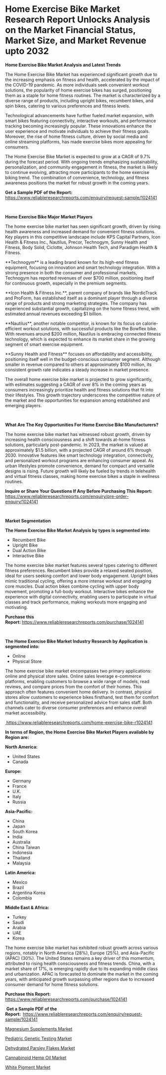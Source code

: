 <p><h1>Home Exercise Bike Market Research Report Unlocks Analysis on the Market Financial Status, Market Size, and Market Revenue upto 2032</h1></p><p><strong>Home Exercise Bike Market Analysis and Latest Trends</strong></p>
<p><p>The Home Exercise Bike Market has experienced significant growth due to the increasing emphasis on fitness and health, accelerated by the impact of the COVID-19 pandemic. As more individuals seek convenient workout solutions, the popularity of home exercise bikes has surged, positioning them as a staple for home fitness routines. The market is characterized by a diverse range of products, including upright bikes, recumbent bikes, and spin bikes, catering to various preferences and fitness levels.</p><p>Technological advancements have further fueled market expansion, with smart bikes featuring connectivity, interactive workouts, and performance tracking becoming increasingly popular. These innovations enhance the user experience and motivate individuals to achieve their fitness goals. Moreover, the rise of home fitness culture, driven by social media and online streaming platforms, has made exercise bikes more appealing for consumers.</p><p>The Home Exercise Bike Market is expected to grow at a CAGR of 9.7% during the forecast period. With ongoing trends emphasizing sustainability, personalization, and community engagement in fitness, the market is likely to continue evolving, attracting more participants to the home exercise biking trend. The combination of convenience, technology, and fitness awareness positions the market for robust growth in the coming years.</p></p>
<p><strong>Get a Sample PDF of the Report:&nbsp;</strong> <a href="https://www.reliableresearchreports.com/enquiry/request-sample/1024141?utm_campaign=9&utm_medium=2&utm_source=Github&utm_content=ia&utm_term=06032025&utm_id=home-exercise-bike">https://www.reliableresearchreports.com/enquiry/request-sample/1024141</a></p>
<p>&nbsp;</p>
<p><strong>Home Exercise Bike Major Market Players</strong></p>
<p><p>The home exercise bike market has seen significant growth, driven by rising health awareness and increased demand for convenient fitness solutions. Key players in this competitive landscape include KPS Capital Partners, Icon Health & Fitness Inc., Nautilus, Precor, Technogym, Sunny Health and Fitness, Body Solid, Ciclotte, Johnson Health Tech, and Paradigm Health & Fitness.</p><p>**Technogym** is a leading brand known for its high-end fitness equipment, focusing on innovation and smart technology integration. With a strong presence in both the consumer and professional markets, Technogym has reported revenues of over $700 million, positioning itself for continuous growth, especially in the premium segments.</p><p>**Icon Health & Fitness Inc.**, parent company of brands like NordicTrack and ProForm, has established itself as a dominant player through a diverse range of products and strong marketing strategies. The company has experienced substantial growth, capitalizing on the home fitness trend, with estimated annual revenues exceeding $1 billion.</p><p>**Nautilus**, another notable competitor, is known for its focus on calorie-efficient workout solutions, with successful products like the Bowflex bike. With revenues around $200 million, Nautilus is embracing connected fitness technology, which is expected to enhance its market share in the growing segment of smart exercise equipment.</p><p>**Sunny Health and Fitness** focuses on affordability and accessibility, positioning itself well in the budget-conscious consumer segment. Although smaller in revenue compared to others at approximately $100 million, its consistent growth rate indicates a steady increase in market presence.</p><p>The overall home exercise bike market is projected to grow significantly, with estimates suggesting a CAGR of over 8% in the coming years as consumers increasingly prioritize health and fitness solutions that fit into their lifestyles. This growth trajectory underscores the competitive nature of the market and the opportunities for expansion among established and emerging players.</p></p>
<p>&nbsp;</p>
<p><strong>What Are The Key Opportunities For Home Exercise Bike Manufacturers?</strong></p>
<p><p>The home exercise bike market has witnessed robust growth, driven by increasing health consciousness and a shift towards at-home fitness solutions, particularly post-pandemic. In 2023, the market is valued at approximately $1.5 billion, with a projected CAGR of around 6% through 2030. Innovative features like smart technology integration, connectivity, and personalized workout programs are enhancing consumer appeal. As urban lifestyles promote convenience, demand for compact and versatile designs is rising. Future growth will likely be fueled by trends in telehealth and virtual fitness classes, making home exercise bikes a staple in wellness routines.</p></p>
<p><strong>Inquire or Share Your Questions If Any Before Purchasing This Report:</strong> <a href="https://www.reliableresearchreports.com/enquiry/pre-order-enquiry/1024141?utm_campaign=9&utm_medium=2&utm_source=Github&utm_content=ia&utm_term=06032025&utm_id=home-exercise-bike">https://www.reliableresearchreports.com/enquiry/pre-order-enquiry/1024141</a></p>
<p>&nbsp;</p>
<p><strong>Market Segmentation</strong></p>
<p><strong>The Home Exercise Bike Market Analysis by types is segmented into:</strong></p>
<p><ul><li>Recumbent Bike</li><li>Upright Bike</li><li>Dual Action Bike</li><li>Interactive Bike</li></ul></p>
<p><p>The home exercise bike market features several types catering to different fitness preferences. Recumbent bikes provide a relaxed seated position, ideal for users seeking comfort and lower body engagement. Upright bikes mimic traditional cycling, offering a more intense workout and engaging core muscles. Dual action bikes combine cycling with upper body movement, promoting a full-body workout. Interactive bikes enhance the experience with digital connectivity, enabling users to participate in virtual classes and track performance, making workouts more engaging and motivating.</p></p>
<p><strong>Purchase this Report:&nbsp;</strong><a href="https://www.reliableresearchreports.com/purchase/1024141?utm_campaign=9&utm_medium=2&utm_source=Github&utm_content=ia&utm_term=06032025&utm_id=home-exercise-bike">https://www.reliableresearchreports.com/purchase/1024141</a></p>
<p>&nbsp;</p>
<p><strong>The Home Exercise Bike Market Industry Research by Application is segmented into:</strong></p>
<p><ul><li>Online</li><li>Physical Store</li></ul></p>
<p><p>The home exercise bike market encompasses two primary applications: online and physical store sales. Online sales leverage e-commerce platforms, enabling customers to browse a wide range of models, read reviews, and compare prices from the comfort of their homes. This approach often features convenient home delivery. In contrast, physical stores allow customers to experience bikes firsthand, test them for comfort and functionality, and receive personalized advice from sales staff. Both channels cater to diverse consumer preferences and enhance overall market accessibility.</p></p>
<p><a href="https://www.reliableresearchreports.com/home-exercise-bike-r1024141?utm_campaign=9&utm_medium=2&utm_source=Github&utm_content=ia&utm_term=06032025&utm_id=home-exercise-bike">&nbsp;https://www.reliableresearchreports.com/home-exercise-bike-r1024141</a></p>
<p><strong>In terms of Region, the Home Exercise Bike Market Players available by Region are:</strong></p>
<p>
    <p> <strong> North America: </strong>
        <ul>
            <li>United States</li>
            <li>Canada</li>
        </ul>
        </p> 
    <p> <strong> Europe: </strong>
        <ul>
            <li>Germany</li>
            <li>France</li>
            <li>U.K.</li>
            <li>Italy</li>
            <li>Russia</li>
        </ul>
        </p> 
    <p> <strong> Asia-Pacific: </strong>
        <ul>
            <li>China</li>
            <li>Japan</li>
            <li>South Korea</li>
            <li>India</li>
            <li>Australia</li>
            <li>China Taiwan</li>
            <li>Indonesia</li>
            <li>Thailand</li>
            <li>Malaysia</li>
        </ul>
        </p> 
    <p> <strong> Latin America: </strong>
        <ul>
            <li>Mexico</li>
            <li>Brazil</li>
            <li>Argentina Korea</li>
            <li>Colombia</li>
        </ul>
        </p> 
    <p> <strong> Middle East & Africa: </strong>
        <ul>
            <li>Turkey</li>
            <li>Saudi</li>
            <li>Arabia</li>
            <li>UAE</li>
            <li>Korea</li>
        </ul>
    </p>
    </p>
<p><p>The home exercise bike market has exhibited robust growth across various regions, notably in North America (28%), Europe (25%), and Asia-Pacific (APAC) (30%). The United States remains a key driver of this momentum, attributed to rising health consciousness and fitness trends. China, with a market share of 17%, is emerging rapidly due to its expanding middle class and urbanization. APAC is forecasted to dominate the market in the coming years, with anticipated growth surpassing other regions due to increased consumer demand for home fitness solutions.</p></p>
<p><strong>Purchase this Report: </strong><a href="https://www.reliableresearchreports.com/purchase/1024141?utm_campaign=9&utm_medium=2&utm_source=Github&utm_content=ia&utm_term=06032025&utm_id=home-exercise-bike">https://www.reliableresearchreports.com/purchase/1024141</a></p>
<p>&nbsp;<strong>Get a Sample PDF of the Report:&nbsp;&nbsp;</strong><a href="https://www.reliableresearchreports.com/enquiry/request-sample/1024141?utm_campaign=9&utm_medium=2&utm_source=Github&utm_content=ia&utm_term=06032025&utm_id=home-exercise-bike">https://www.reliableresearchreports.com/enquiry/request-sample/1024141</a></p>
<p><strong></strong></p>
<p><p><a href="https://github.com/shpirttangim48/Market-Research-Report-List-1/blob/main/magnesium-supplements-market.md?utm_campaign=9&utm_medium=2&utm_source=Github&utm_content=ia&utm_term=06032025&utm_id=home-exercise-bike">Magnesium Supplements Market</a></p><p><a href="https://github.com/marteionun0/Market-Research-Report-List-1/blob/main/pediatric-genetic-testing-market.md?utm_campaign=9&utm_medium=2&utm_source=Github&utm_content=ia&utm_term=06032025&utm_id=home-exercise-bike">Pediatric Genetic Testing Market</a></p><p><a href="https://github.com/braisykhwezi/Market-Research-Report-List-1/blob/main/dehydrated-parsley-flakes-market.md?utm_campaign=9&utm_medium=2&utm_source=Github&utm_content=ia&utm_term=06032025&utm_id=home-exercise-bike">Dehydrated Parsley Flakes Market</a></p><p><a href="https://github.com/lugnabirue/Market-Research-Report-List-1/blob/main/cannabinoid-hemp-oil-market.md?utm_campaign=9&utm_medium=2&utm_source=Github&utm_content=ia&utm_term=06032025&utm_id=home-exercise-bike">Cannabinoid Hemp Oil Market</a></p><p><a href="https://github.com/maseykokosq1/Market-Research-Report-List-1/blob/main/white-pigment-market.md?utm_campaign=9&utm_medium=2&utm_source=Github&utm_content=ia&utm_term=06032025&utm_id=home-exercise-bike">White Pigment Market</a></p></p>